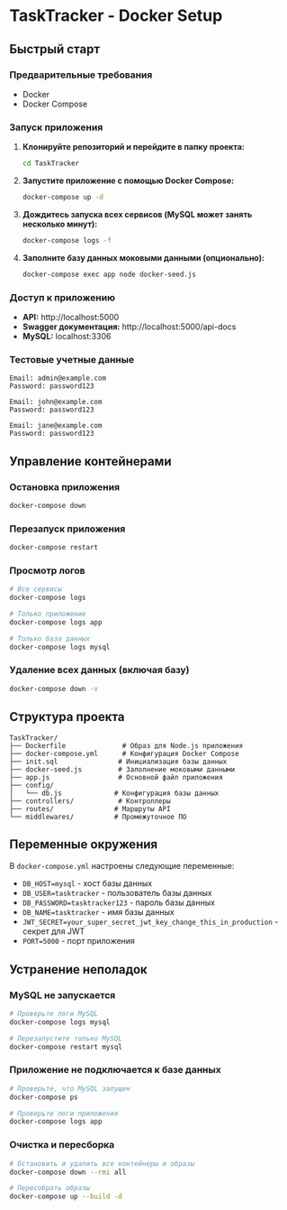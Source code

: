 # TaskTracker - Docker Setup

## Быстрый старт

### Предварительные требования
- Docker
- Docker Compose

### Запуск приложения

1. **Клонируйте репозиторий и перейдите в папку проекта:**
   ```bash
   cd TaskTracker
   ```

2. **Запустите приложение с помощью Docker Compose:**
   ```bash
   docker-compose up -d
   ```

3. **Дождитесь запуска всех сервисов (MySQL может занять несколько минут):**
   ```bash
   docker-compose logs -f
   ```

4. **Заполните базу данных моковыми данными (опционально):**
   ```bash
   docker-compose exec app node docker-seed.js
   ```

### Доступ к приложению

- **API:** http://localhost:5000
- **Swagger документация:** http://localhost:5000/api-docs
- **MySQL:** localhost:3306

### Тестовые учетные данные

```
Email: admin@example.com
Password: password123

Email: john@example.com
Password: password123

Email: jane@example.com
Password: password123
```

## Управление контейнерами

### Остановка приложения
```bash
docker-compose down
```

### Перезапуск приложения
```bash
docker-compose restart
```

### Просмотр логов
```bash
# Все сервисы
docker-compose logs

# Только приложение
docker-compose logs app

# Только база данных
docker-compose logs mysql
```

### Удаление всех данных (включая базу)
```bash
docker-compose down -v
```

## Структура проекта

```
TaskTracker/
├── Dockerfile              # Образ для Node.js приложения
├── docker-compose.yml      # Конфигурация Docker Compose
├── init.sql               # Инициализация базы данных
├── docker-seed.js         # Заполнение моковыми данными
├── app.js                 # Основной файл приложения
├── config/
│   └── db.js             # Конфигурация базы данных
├── controllers/           # Контроллеры
├── routes/               # Маршруты API
└── middlewares/          # Промежуточное ПО
```

## Переменные окружения

В `docker-compose.yml` настроены следующие переменные:

- `DB_HOST=mysql` - хост базы данных
- `DB_USER=tasktracker` - пользователь базы данных
- `DB_PASSWORD=tasktracker123` - пароль базы данных
- `DB_NAME=tasktracker` - имя базы данных
- `JWT_SECRET=your_super_secret_jwt_key_change_this_in_production` - секрет для JWT
- `PORT=5000` - порт приложения

## Устранение неполадок

### MySQL не запускается
```bash
# Проверьте логи MySQL
docker-compose logs mysql

# Перезапустите только MySQL
docker-compose restart mysql
```

### Приложение не подключается к базе данных
```bash
# Проверьте, что MySQL запущен
docker-compose ps

# Проверьте логи приложения
docker-compose logs app
```

### Очистка и пересборка
```bash
# Остановить и удалить все контейнеры и образы
docker-compose down --rmi all

# Пересобрать образы
docker-compose up --build -d
``` 